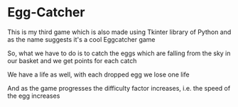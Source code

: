 # Egg-Catcher
This is my third game which is also made using Tkinter library of Python and as the name suggests it's a cool Eggcatcher game

So, what we have to do is to catch the eggs which are falling from the sky in our basket and we get points for each catch

We have a life as well, with each dropped egg we lose one life

And as the game progresses the difficulty factor increases, i.e. the speed of the egg increases
